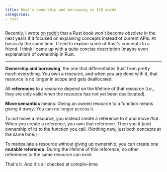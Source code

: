 ```yaml
---
title: Rust's ownership and borrowing in 150 words
categories:
- rust
---
```

Recently, I wrote [on reddit](https://www.reddit.com/r/rust/comments/4vfzvc/list_of_rust_books/d5y8i0o?context=3) that a Rust book won't become obsolete in the next years if it focused on explaining concepts instead of current APIs. At basically the same time, I tried to explain some of Rust's concepts to a friend. I think I came up with a quite concise description (maybe even explanation) of ownership in Rust.

- - -

**Ownership and borrowing**, the one that differentiates Rust from pretty much everything. You own a resource, and when you are done with it, that resource is no longer in scope and gets deallocated.

All **references** to a resource depend on the lifetime of that resource (i.e., they are only valid when the resource has not yet been deallocated).

**Move semantics** means: Giving an owned resource to a function means _giving it away_. You can no longer access it.

To _not_ move a resource, you instead create a reference to it and move _that_. When you create a reference, you own that reference. Then you it (and ownership of it) to the function you call. (Nothing new, just both concepts at the same time.)

To manipulate a resource without giving up ownership, you can create one **mutable reference**. During the lifetime of this reference, no other references to the same resource can exist.

That's it. And it's all checked at compile-time.
